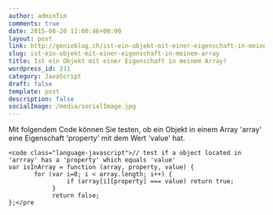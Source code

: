 ```yaml
---
author: adminTim
comments: true
date: 2015-08-20 11:00:46+00:00
layout: post
link: http://genieblog.ch/ist-ein-objekt-mit-einer-eigenschaft-in-meinem-array/
slug: ist-ein-objekt-mit-einer-eigenschaft-in-meinem-array
title: Ist ein Objekt mit einer Eigenschaft in meinem Array?
wordpress_id: 211
category: JavaScript
draft: false
template: post
description: false
socialImage: /media/socialImage.jpg
---
```


Mit folgendem Code können Sie testen, ob ein Objekt in einem Array 'array' eine Eigenschaft 'property' mit dem Wert 'value' hat.


    
    <code class="language-javascript">// test if a object located in 'arrray' has a 'property' which equals 'value'
    var isInArray = function (array, property, value) {
           for (var i=0; i < array.length; i++) {
                    if (array[i][property] === value) return true; 
                }
                return false;
    };</pre
